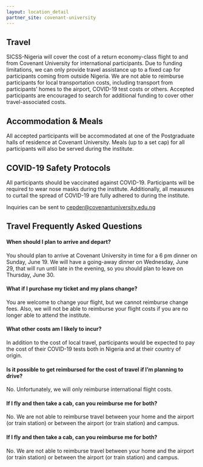 ```yaml
---
layout: location_detail
partner_site: covenant-university
---
```



## Travel 

SICSS-Nigeria will cover the cost of a return economy-class flight to and from Covenant University for international participants. Due to funding limitations, we can only provide travel assistance up to a fixed cap for participants coming from outside Nigeria. We are not able to reimburse participants for local transportation costs, including transport from participants’ homes to the airport, COVID-19 test costs or others. Accepted participants are encouraged to search for additional funding to cover other travel-associated costs.

## Accommodation & Meals

All accepted participants will be accommodated at one of the Postgraduate halls of residence at Covenant University. Meals (up to a set cap) for all participants will also be served during the institute.


## COVID-19 Safety Protocols

All participants should be vaccinated against COVID-19. Participants will be required to wear nose masks during the institute. Additionally, all measures to curtail the spread of COVID-19 are fully adhered to during the institute.

Inquiries can be sent to cepder@covenantuniversity.edu.ng


## Travel Frequently Asked Questions

#### When should I plan to arrive and depart?

You should plan to arrive at Covenant University in time for a 6 pm dinner on Sunday, June 19. We will have a going-away dinner on Wednesday, June 29, that will run until late in the evening, so you should plan to leave on Thursday, June 30.

#### What if I purchase my ticket and my plans change?

You are welcome to change your flight, but we cannot reimburse change fees. Also, we will not be able to reimburse your flight costs if you are no longer able to attend the institute.

#### What other costs am I likely to incur?

In addition to the cost of local travel, participants would be expected to pay the cost of their COVID-19 tests both in Nigeria and at their country of origin.

#### Is it possible to get reimbursed for the cost of travel if I’m planning to drive?

No. Unfortunately, we will only reimburse international flight costs.

#### If I fly and then take a cab, can you reimburse me for both?

No. We are not able to reimburse travel between your home and the airport (or train station) or between the airport (or train station) and campus.

#### If I fly and then take a cab, can you reimburse me for both?

No. We are not able to reimburse travel between your home and the airport (or train station) or between the airport (or train station) and campus.

